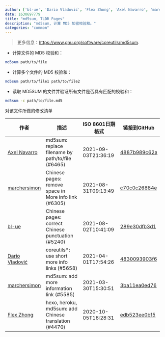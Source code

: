 ```yaml
---
author: ['bl-ue', 'Dario Vladović', 'Flex Zhong', 'Axel Navarro', 'marchersimon']
date: 1630697779
title: "md5sum, TLDR Pages"
description: "md5sum, 计算 MD5 加密校验和。"
categories: "common"
---
```

> 更多信息：<https://www.gnu.org/software/coreutils/md5sum>.

- 计算文件的 MD5 校验和：

```bash
md5sum path/to/file
```

- 计算多个文件的 MD5 校验和：

```bash
md5sum path/to/file1 path/to/file2
```

- 读取 MD5SUM 的文件并验证所有文件是否具有匹配的校验和：

```bash
md5sum -c path/to/file.md5
```
对该文件所做的修改清单


作者 | 描述 | ISO 8601日期格式 | 链接到GitHub
------|-----|-----|-----
[Axel Navarro](mailto:navarroaxel@gmail.com) | md5sum: replace filename by path/to/file (#6465) | 2021-09-03T21:36:19 | [4887b989c62a](https://github.com/tldr-pages/tldr/commit/4887b989c62afb82c203695729f98f0c70af132a)
[marchersimon](mailto:50295997+marchersimon@users.noreply.github.com) | Chinese pages: remove space in More info link (#6305) | 2021-08-31T09:13:49 | [c70c0c26884e](https://github.com/tldr-pages/tldr/commit/c70c0c26884ee74fabb640cd842d1e4c72d9df4b)
[bl-ue](mailto:54780737+bl-ue@users.noreply.github.com) | Chinese pages: correct Chinese punctuation (#5240) | 2021-08-02T10:41:09 | [289e30dfb3d1](https://github.com/tldr-pages/tldr/commit/289e30dfb3d1d73bade9e3610e12bfc90e9270ae)
[Dario Vladović](mailto:d.vladimyr@gmail.com) | coreutils*: use short more info links (#5658) | 2021-04-01T17:54:26 | [4830093903f6](https://github.com/tldr-pages/tldr/commit/4830093903f66ccf3ebbc2ecf477286e45edac59)
[marchersimon](mailto:50295997+marchersimon@users.noreply.github.com) | md5sum: add more information link (#5585) | 2021-03-30T15:30:51 | [3ba11ea0ed76](https://github.com/tldr-pages/tldr/commit/3ba11ea0ed76f2e0d416539366f9ea71822604d4)
[Flex Zhong](mailto:chungzh07@gmail.com) | hexo, heroku, md5sum: add Chinese translation (#4470) | 2020-10-05T16:28:31 | [edb523ee0bf5](https://github.com/tldr-pages/tldr/commit/edb523ee0bf5631becbc53f51d4c482af8cd7373)


